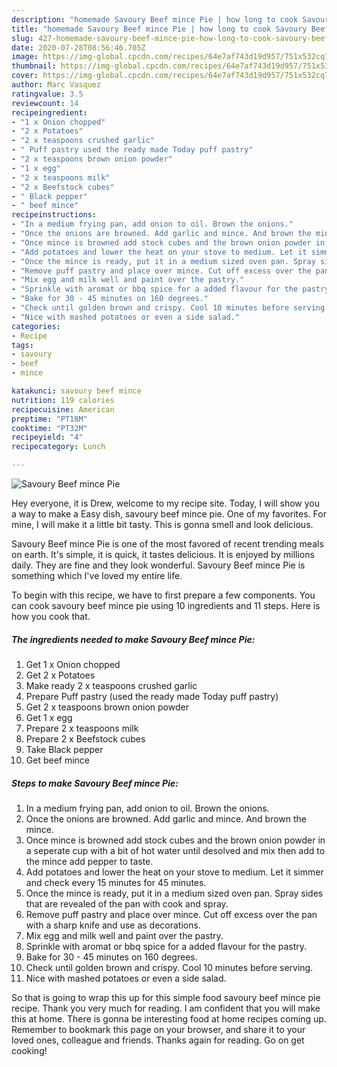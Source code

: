 ```yaml
---
description: "homemade Savoury Beef mince Pie | how long to cook Savoury Beef mince Pie"
title: "homemade Savoury Beef mince Pie | how long to cook Savoury Beef mince Pie"
slug: 427-homemade-savoury-beef-mince-pie-how-long-to-cook-savoury-beef-mince-pie
date: 2020-07-28T08:56:46.705Z
image: https://img-global.cpcdn.com/recipes/64e7af743d19d957/751x532cq70/savoury-beef-mince-pie-recipe-main-photo.jpg
thumbnail: https://img-global.cpcdn.com/recipes/64e7af743d19d957/751x532cq70/savoury-beef-mince-pie-recipe-main-photo.jpg
cover: https://img-global.cpcdn.com/recipes/64e7af743d19d957/751x532cq70/savoury-beef-mince-pie-recipe-main-photo.jpg
author: Marc Vasquez
ratingvalue: 3.5
reviewcount: 14
recipeingredient:
- "1 x Onion chopped"
- "2 x Potatoes"
- "2 x teaspoons crushed garlic"
- " Puff pastry used the ready made Today puff pastry"
- "2 x teaspoons brown onion powder"
- "1 x egg"
- "2 x teaspoons milk"
- "2 x Beefstock cubes"
- " Black pepper"
- " beef mince"
recipeinstructions:
- "In a medium frying pan, add onion to oil. Brown the onions."
- "Once the onions are browned. Add garlic and mince. And brown the mince."
- "Once mince is browned add stock cubes and the brown onion powder in a seperate cup with a bit of hot water until desolved and mix then add to the mince add pepper to taste."
- "Add potatoes and lower the heat on your stove to medium. Let it simmer and check every 15 minutes for 45 minutes."
- "Once the mince is ready, put it in a medium sized oven pan. Spray sides that are revealed of the pan with cook and spray."
- "Remove puff pastry and place over mince. Cut off excess over the pan with a sharp knife and use as decorations."
- "Mix egg and milk well and paint over the pastry."
- "Sprinkle with aromat or bbq spice for a added flavour for the pastry."
- "Bake for 30 - 45 minutes on 160 degrees."
- "Check until golden brown and crispy. Cool 10 minutes before serving."
- "Nice with mashed potatoes or even a side salad."
categories:
- Recipe
tags:
- savoury
- beef
- mince

katakunci: savoury beef mince 
nutrition: 119 calories
recipecuisine: American
preptime: "PT18M"
cooktime: "PT32M"
recipeyield: "4"
recipecategory: Lunch

---
```



![Savoury Beef mince Pie](https://img-global.cpcdn.com/recipes/64e7af743d19d957/751x532cq70/savoury-beef-mince-pie-recipe-main-photo.jpg)

Hey everyone, it is Drew, welcome to my recipe site. Today, I will show you a way to make a Easy dish, savoury beef mince pie. One of my favorites. For mine, I will make it a little bit tasty. This is gonna smell and look delicious.



Savoury Beef mince Pie is one of the most favored of recent trending meals on earth. It's simple, it is quick, it tastes delicious. It is enjoyed by millions daily. They are fine and they look wonderful. Savoury Beef mince Pie is something which I've loved my entire life.


To begin with this recipe, we have to first prepare a few components. You can cook savoury beef mince pie using 10 ingredients and 11 steps. Here is how you cook that.

<!--inarticleads1-->

##### The ingredients needed to make Savoury Beef mince Pie:

1. Get 1 x Onion chopped
1. Get 2 x Potatoes
1. Make ready 2 x teaspoons crushed garlic
1. Prepare  Puff pastry (used the ready made Today puff pastry)
1. Get 2 x teaspoons brown onion powder
1. Get 1 x egg
1. Prepare 2 x teaspoons milk
1. Prepare 2 x Beefstock cubes
1. Take  Black pepper
1. Get  beef mince




<!--inarticleads2-->

##### Steps to make Savoury Beef mince Pie:

1. In a medium frying pan, add onion to oil. Brown the onions.
1. Once the onions are browned. Add garlic and mince. And brown the mince.
1. Once mince is browned add stock cubes and the brown onion powder in a seperate cup with a bit of hot water until desolved and mix then add to the mince add pepper to taste.
1. Add potatoes and lower the heat on your stove to medium. Let it simmer and check every 15 minutes for 45 minutes.
1. Once the mince is ready, put it in a medium sized oven pan. Spray sides that are revealed of the pan with cook and spray.
1. Remove puff pastry and place over mince. Cut off excess over the pan with a sharp knife and use as decorations.
1. Mix egg and milk well and paint over the pastry.
1. Sprinkle with aromat or bbq spice for a added flavour for the pastry.
1. Bake for 30 - 45 minutes on 160 degrees.
1. Check until golden brown and crispy. Cool 10 minutes before serving.
1. Nice with mashed potatoes or even a side salad.




So that is going to wrap this up for this simple food savoury beef mince pie recipe. Thank you very much for reading. I am confident that you will make this at home. There is gonna be interesting food at home recipes coming up. Remember to bookmark this page on your browser, and share it to your loved ones, colleague and friends. Thanks again for reading. Go on get cooking!
